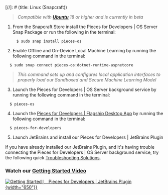 [//]: # (title: Linux (Snapcraft))


> *Compatible with [**Ubuntu**](https://releases.ubuntu.com/18.04/) 18 or higher and is currently in beta* 

1. From the Snapcraft Store install the Pieces for Developers | OS Server Snap Package or run the following in the terminal:
```shell 
     $ sudo snap install pieces-os
   ```
2.  Enable Offline and On-Device Local Machine Learning by running the following command in the terminal:
```shell 
  $ sudo snap connect pieces-os:dotnet-runtime-aspnetcore
```
> *This command sets up and configures local application interfaces to properly load our Sandboxed and Secure Machine Learning Model*

3. Launch the Pieces for Developers | OS Server background service by running the following command in the terminal:
```shell
  $ pieces-os
```

4. Launch the [Pieces for Developers | Flagship Desktop App](https://code.pieces.app/install) by running the following command in the terminal:
```shell
  $ pieces-for-developers
``` 

5. Launch JetBrains and install our Pieces for Developers | JetBrains Plugin

If you have already installed our JetBrains Plugin, and it's having trouble connecting the Pieces for Developers | OS Server background service, try the following quick [Troubleshooting Solutions](troubleshooting.md "Troubleshooting").

### Watch our [**Getting Started Video**](https://youtu.be/C8S3URf7MLE)

[![Getting Started ⎸ Pieces for Developers | JetBrains Plugin](https://storage.googleapis.com/pieces_static_resources/jetbrains_marketplace/Graphics/JB_Getting_Started.png){width="650"}}](https://youtu.be/C8S3URf7MLE)
